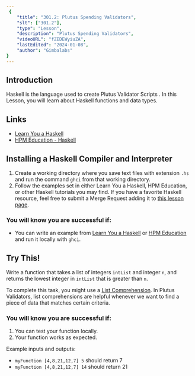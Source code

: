 ```yaml
---
 {
	"title": "301.2: Plutus Spending Validators",
	"slt": ["301.2"],
	"type": "Lesson",
	"description": "Plutus Spending Validators",
	"videoURL": "fZEDEWyiuZA",
	"lastEdited": "2024-01-08",
	"author": "Gimbalabs"
}
---
```


## Introduction
Haskell is the language used to create Plutus Validator Scripts . In this Lesson, you will learn about Haskell functions and data types.

## Links
- [Learn You a Haskell](http://learnyouahaskell.com/chapters)
- [HPM Education - Haskell](https://haskell.hpmeducation.com/introduction/)



## Installing a Haskell Compiler and Interpreter

1. Create a working directory where you save text files with extension `.hs` and run the command `ghci` from that working directory.
2. Follow the examples set in either Learn You a Haskell, HPM Education, or other Haskell tutorials you may find. If you have a favorite Haskell resource, feel free to submit a Merge Request adding it to [this lesson page](https://gitlab.com/gimbalabs/ppbl-2023/ppbl-front-end-template-2023/-/blob/main/src/components/course-modules/301/3012/Docs.md?ref_type=heads).

### You will know you are successful if:
- You can write an example from [Learn You a Haskell](http://learnyouahaskell.com/chapters) or [HPM Education](https://haskell.hpmeducation.com/introduction/) and run it locally with `ghci`.


## Try This!
Write a function that takes a list of integers `intList` and integer `n`, and returns the lowest integer in `intList` that is greater than `n`.

To complete this task, you might use a [List Comprehension](https://haskell.hpmeducation.com/list-comprehensions/list-comprehensions). In Plutus Validators, list comprehensions are helpful whenever we want to find a piece of data that matches certain criteria.

### You will know you are successful if:
1. You can test your function locally.
2. Your function works as expected.

Example inputs and outputs:
- `myFunction [4,8,21,12,7] 5` should return 7
- `myFunction [4,8,21,12,7] 14` should return 21

